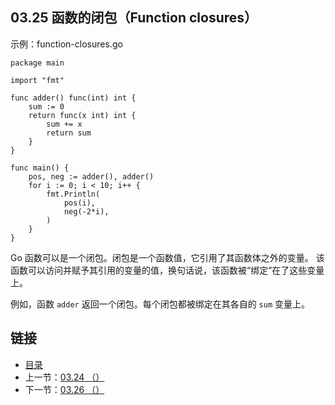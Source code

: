 ## 03.25 函数的闭包（Function closures）

示例：function-closures.go

    package main

    import "fmt"

    func adder() func(int) int {
    	sum := 0
    	return func(x int) int {
    		sum += x
    		return sum
    	}
    }

    func main() {
    	pos, neg := adder(), adder()
    	for i := 0; i < 10; i++ {
    		fmt.Println(
    			pos(i),
    			neg(-2*i),
    		)
    	}
    }

Go 函数可以是一个闭包。闭包是一个函数值，它引用了其函数体之外的变量。 该函数可以访问并赋予其引用的变量的值，换句话说，该函数被“绑定”在了这些变量上。

例如，函数 `adder` 返回一个闭包。每个闭包都被绑定在其各自的 `sum` 变量上。

## 链接
* [目录](https://github.com/alpha2018/go-zh/blob/master/tour/directory.md)
* 上一节：[03.24 （）](https://github.com/alpha2018/go-zh/blob/master/tour/03.24.md)
* 下一节：[03.26 （）](https://github.com/alpha2018/go-zh/blob/master/tour/03.26.md)
